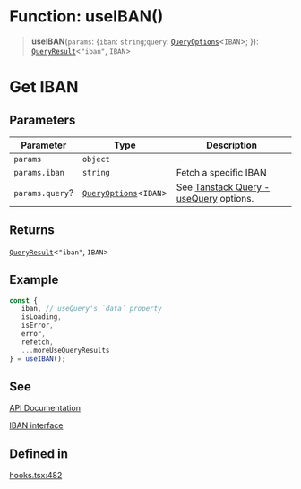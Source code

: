 # Function: useIBAN()

> **useIBAN**(`params`: \{`iban`: `string`;`query`: [`QueryOptions`](/docs/packages/sdk-react-provider/type-aliases/QueryOptions.md)\<`IBAN`\>; \}): [`QueryResult`](/docs/packages/sdk-react-provider/type-aliases/QueryResult.md)\<`"iban"`, `IBAN`\>

# Get IBAN

## Parameters

| Parameter | Type | Description |
| ------ | ------ | ------ |
| `params` | `object` |  |
| `params.iban` | `string` | Fetch a specific IBAN |
| `params.query`? | [`QueryOptions`](/docs/packages/sdk-react-provider/type-aliases/QueryOptions.md)\<`IBAN`\> | See [Tanstack Query - useQuery](https://tanstack.com/query/latest/docs/framework/react/reference/useQuery) options. |

## Returns

[`QueryResult`](/docs/packages/sdk-react-provider/type-aliases/QueryResult.md)\<`"iban"`, `IBAN`\>

## Example

```ts
const {
   iban, // useQuery's `data` property
   isLoading,
   isError,
   error,
   refetch,
   ...moreUseQueryResults
} = useIBAN();
```

## See

[API Documentation](https://monerium.dev/api-docs-v2#tag/ibans/operation/iban)

[IBAN interface](https://github.com/monerium/js-monorepo/blob/main/packages/sdk/docs/generated/interfaces/IBAN.md)

## Defined in

[hooks.tsx:482](https://github.com/monerium/js-monorepo/blob/main/packages/sdk-react-provider/src/lib/hooks.tsx#L482)
